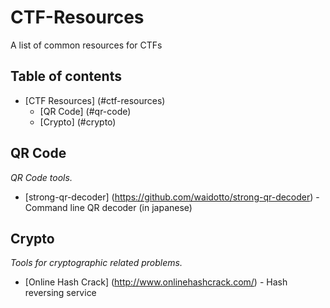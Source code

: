 # CTF-Resources
A list of common resources for CTFs

## Table of contents
* [CTF Resources] (#ctf-resources)
  * [QR Code] (#qr-code)
  * [Crypto] (#crypto)
  
## QR Code
*QR Code tools.*
  * [strong-qr-decoder] (https://github.com/waidotto/strong-qr-decoder) - Command line QR decoder (in japanese)

## Crypto
*Tools for cryptographic related problems.*
  * [Online Hash Crack] (http://www.onlinehashcrack.com/) - Hash reversing service
